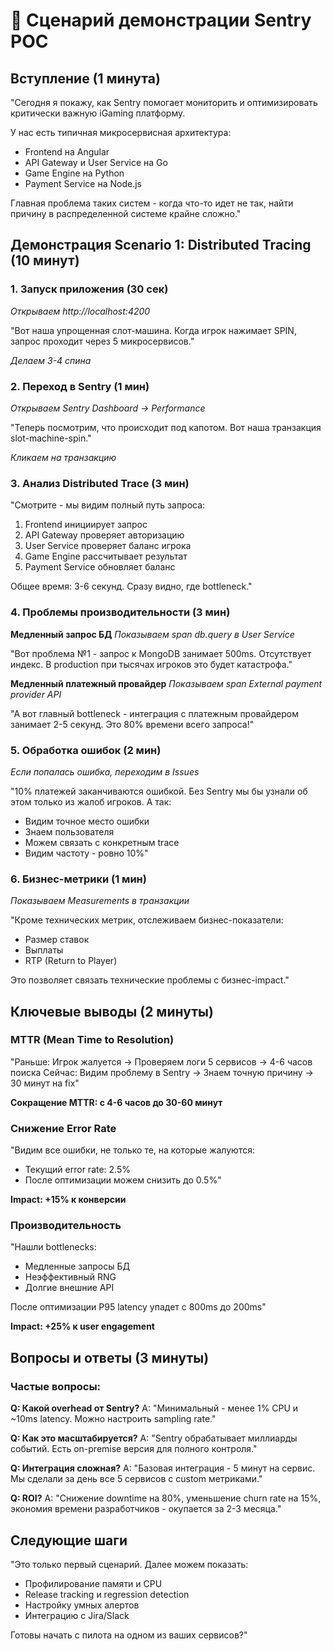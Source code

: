 # 🎯 Сценарий демонстрации Sentry POC

## Вступление (1 минута)

"Сегодня я покажу, как Sentry помогает мониторить и оптимизировать критически важную iGaming платформу. 

У нас есть типичная микросервисная архитектура:
- Frontend на Angular
- API Gateway и User Service на Go  
- Game Engine на Python
- Payment Service на Node.js

Главная проблема таких систем - когда что-то идет не так, найти причину в распределенной системе крайне сложно."

## Демонстрация Scenario 1: Distributed Tracing (10 минут)

### 1. Запуск приложения (30 сек)

*Открываем http://localhost:4200*

"Вот наша упрощенная слот-машина. Когда игрок нажимает SPIN, запрос проходит через 5 микросервисов."

*Делаем 3-4 спина*

### 2. Переход в Sentry (1 мин)

*Открываем Sentry Dashboard → Performance*

"Теперь посмотрим, что происходит под капотом. Вот наша транзакция slot-machine-spin."

*Кликаем на транзакцию*

### 3. Анализ Distributed Trace (3 мин)

"Смотрите - мы видим полный путь запроса:
1. Frontend инициирует запрос
2. API Gateway проверяет авторизацию
3. User Service проверяет баланс игрока
4. Game Engine рассчитывает результат
5. Payment Service обновляет баланс

Общее время: 3-6 секунд. Сразу видно, где bottleneck."

### 4. Проблемы производительности (3 мин)

**Медленный запрос БД**
*Показываем span db.query в User Service*

"Вот проблема №1 - запрос к MongoDB занимает 500ms. Отсутствует индекс. В production при тысячах игроков это будет катастрофа."

**Медленный платежный провайдер**
*Показываем span External payment provider API*

"А вот главный bottleneck - интеграция с платежным провайдером занимает 2-5 секунд. Это 80% времени всего запроса!"

### 5. Обработка ошибок (2 мин)

*Если попалась ошибка, переходим в Issues*

"10% платежей заканчиваются ошибкой. Без Sentry мы бы узнали об этом только из жалоб игроков. А так:
- Видим точное место ошибки
- Знаем пользователя
- Можем связать с конкретным trace
- Видим частоту - ровно 10%"

### 6. Бизнес-метрики (1 мин)

*Показываем Measurements в транзакции*

"Кроме технических метрик, отслеживаем бизнес-показатели:
- Размер ставок
- Выплаты
- RTP (Return to Player)

Это позволяет связать технические проблемы с бизнес-impact."

## Ключевые выводы (2 минуты)

### MTTR (Mean Time to Resolution)
"Раньше: Игрок жалуется → Проверяем логи 5 сервисов → 4-6 часов поиска
Сейчас: Видим проблему в Sentry → Знаем точную причину → 30 минут на fix"

**Сокращение MTTR: с 4-6 часов до 30-60 минут**

### Снижение Error Rate
"Видим все ошибки, не только те, на которые жалуются:
- Текущий error rate: 2.5%
- После оптимизации можем снизить до 0.5%"

**Impact: +15% к конверсии**

### Производительность
"Нашли bottlenecks:
- Медленные запросы БД
- Неэффективный RNG
- Долгие внешние API

После оптимизации P95 latency упадет с 800ms до 200ms"

**Impact: +25% к user engagement**

## Вопросы и ответы (3 минуты)

### Частые вопросы:

**Q: Какой overhead от Sentry?**
A: "Минимальный - менее 1% CPU и ~10ms latency. Можно настроить sampling rate."

**Q: Как это масштабируется?**
A: "Sentry обрабатывает миллиарды событий. Есть on-premise версия для полного контроля."

**Q: Интеграция сложная?**
A: "Базовая интеграция - 5 минут на сервис. Мы сделали за день все 5 сервисов с custom метриками."

**Q: ROI?**
A: "Снижение downtime на 80%, уменьшение churn rate на 15%, экономия времени разработчиков - окупается за 2-3 месяца."

## Следующие шаги

"Это только первый сценарий. Далее можем показать:
- Профилирование памяти и CPU
- Release tracking и regression detection  
- Настройку умных алертов
- Интеграцию с Jira/Slack

Готовы начать с пилота на одном из ваших сервисов?"